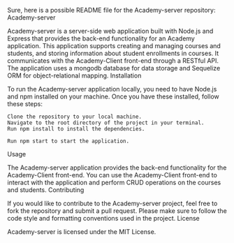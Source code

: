 Sure, here is a possible README file for the Academy-server repository:
Academy-server

Academy-server is a server-side web application built with Node.js and Express that provides the back-end functionality for an Academy application. This application supports creating and managing courses and students, and storing information about student enrollments in courses. It communicates with the Academy-Client front-end through a RESTful API. The application uses a mongodb database for data storage and Sequelize ORM for object-relational mapping.
Installation

To run the Academy-server application locally, you need to have Node.js and npm installed on your machine. Once you have these installed, follow these steps:

    Clone the repository to your local machine.
    Navigate to the root directory of the project in your terminal.
    Run npm install to install the dependencies.
   
    Run npm start to start the application.

Usage

The Academy-server application provides the back-end functionality for the Academy-Client front-end. You can use the Academy-Client front-end to interact with the application and perform CRUD operations on the courses and students.
Contributing

If you would like to contribute to the Academy-server project, feel free to fork the repository and submit a pull request. Please make sure to follow the code style and formatting conventions used in the project.
License

Academy-server is licensed under the MIT License.
